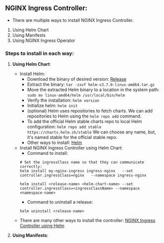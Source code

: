 ## NGINX Ingress Controller:  
- There are multiple ways to install NGINX Ingress Controller. 
1. Using Helm Chart   
2. Using Manifests  
3. Using NGINX Ingress Operator  

### Steps to install in each way:  
1. **Using Helm Chart**:  
    - Install Helm:  
        - Download the binary of desired version: [Release](https://github.com/helm/helm/releases)  
        - Extract the binary: `tar -zxvf helm-v3.7.0-linux-amd64.tar.gz`  
        - Move the extracted Helm binary to a location in the system path: `sudo mv linux-amd64/helm /usr/local/bin/helm`  
        - Verify the installation: `helm version`  
        - Initialize helm: `helm init`  
        - (optional) Helm uses repositories to fetch charts. We can add repositories to Helm using the `helm repo add` command.  
        - To add the official Helm stable charts repo to local Helm configuration: `helm repo add stable https://charts.helm.sh/stable` We can choose any name, but, it's named stable for the official stable repo.  
        - Other ways to install: [Helm](https://helm.sh/docs/intro/install/)  
    - Install NGINX Ingress Controller using Helm Chart:  
        - Command to install:  
        ```
        # Set the ingressClass name so that they can communicate correctly:
        helm install my-nginx-ingress ingress-nginx   --set controller.ingressClass=nginx   --namespace ingress-nginx

        helm install <release-name> <helm-chart-name> --set controller.ingressClass=<ingressClassName> --namespace <namespace-name>
        ```
        - Command to uninstall a release:  
        ```
        helm uninstall <release-name>
        ```
    - There are many other ways to install the controller: [NGINX Ingress Controller using Helm](https://docs.nginx.com/nginx-ingress-controller/installation/installing-nic/installation-with-helm/)  
    
2. **Using Manifests**:  
    